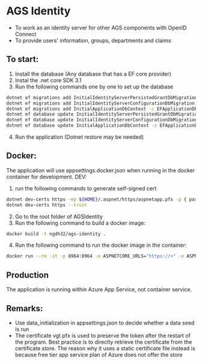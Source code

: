 ﻿# AGS Identity
- To work as an identity server for other AGS components with OpenID Connect
- To provide users' information, groups, departments and claims

## To start:
1. Install the database (Any database that has a EF core provider)
2. Instal the .net core SDK 3.1
3. Run the following commands one by one to set up the database
``` sh
dotnet ef migrations add InitialIdentityServerPersistedGrantDbMigration -c PersistedGrantDbContext -o Migrations/IdentityServer/PersistedGrantDb 
dotnet ef migrations add InitialIdentityServerConfigurationDbMigration -c ConfigurationDbContext -o Migrations/IdentityServer/ConfigurationDb
dotnet ef migrations add InitialApplicationDbContext -c EFApplicationDbContext -o Migrations/Application/EFApplicationDb
dotnet ef database update InitialIdentityServerPersistedGrantDbMigration -c  PersistedGrantDbContext
dotnet ef database update InitialIdentityServerConfigurationDbMigration -c ConfigurationDbContext
dotnet ef database update InitialApplicationDbContext -c EFApplicationDbContext
```
4. Run the application (Dotnet restore may be needed) 


## Docker:
The application will use appsettings.docker.json when running in the docker container for development.
DEV:
1. run the following commands to generate self-signed cert
```sh
dotnet dev-certs https -ep ${HOME}/.aspnet/https/aspnetapp.pfx -p { password here }
dotnet dev-certs https --trust
```
2. Go to the root folder of AGSIdentity
3. Run the following command to build a docker image:
```sh
docker build -t ngdh32/ags-identity .
```
4. Run the following command to run the docker image in the container:
```sh
docker run --rm -it -p 8964:8964 -e ASPNETCORE_URLS="https://+" -e ASPNETCORE_ENVIRONMENT=docker -e ASPNETCORE_HTTPS_PORT=8964 -e ASPNETCORE_Kestrel__Certificates__Default__Password="115500" -e ASPNETCORE_Kestrel__Certificates__Default__Path=/https/aspnetapp.pfx -v ${HOME}/.aspnet/https:/https/ --name ags-identity ngdh32/ags-identity
```

## Production
The application is running within Azure App Service, not container service.

## Remarks:
- Use data_initialization in appsettings.json to decide whether a data seed is run
- The certificate vgt.pfx is used to preserve the token after the restart of the program. Best practice is to directly retrieve the certificate from the certificate store. The reason why it uses a static certificate file instead is because free tier app service plan of Azure does not offer the store